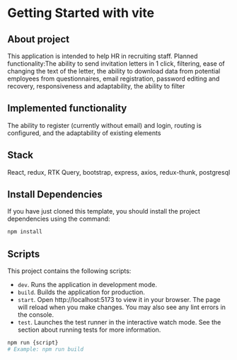 # Getting Started with vite

## About project

This application is intended to help HR in recruiting staff.
Planned functionality:The ability to send invitation letters
in 1 click, filtering, ease of changing the text of the letter,
the ability to download data from potential employees from
questionnaires, email registration, password editing and recovery,
responsiveness and adaptability, the ability to filter

## Implemented functionality

The ability to register (currently without email) and login,
routing is configured, and the adaptability of existing elements

## Stack

React, redux, RTK Query, bootstrap, express, axios, redux-thunk, postgresql

## Install Dependencies

If you have just cloned this template, you should install the project
dependencies using the command:

```Bash
npm install
```

## Scripts

This project contains the following scripts:

- `dev`. Runs the application in development mode.
- `build`. Builds the application for production.
- `start`. Open http://localhost:5173 to view it in your browser. The page will reload when you make changes. You may also see any lint errors in the console.
- `test`. Launches the test runner in the interactive watch mode. See the section about running tests for more information.

```Bash
npm run {script}
# Example: npm run build
```
